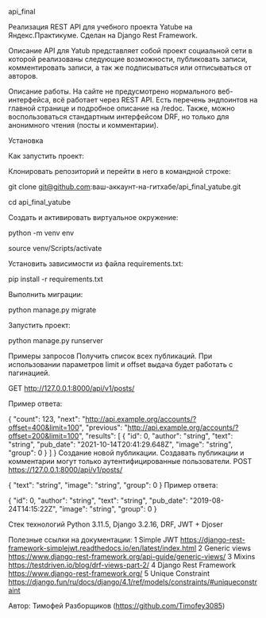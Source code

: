 api_final

Реализация REST API для учебного проекта Yatube на Яндекс.Практикуме. Сделан на Django Rest Framework.

Описание
API для Yatub представляет собой проект социальной сети в которой реализованы следующие возможности, публиковать записи, комментировать записи, а так же подписываться или отписываться от авторов.

Описание работы.
На сайте не предусмотрено нормального веб-интерфейса, всё работает через REST API. Есть перечень эндпоинтов на главной странице и подробное описание на /redoc. Также, можно воспользоваться стандартным интерфейсом DRF, но только для анонимного чтения (посты и комментарии).

Установка

Как запустить проект:

Клонировать репозиторий и перейти в него в командной строке:

git clone git@github.com:ваш-аккаунт-на-гитхабе/api_final_yatube.git

cd api_final_yatube

Cоздать и активировать виртуальное окружение:

python -m venv env

source venv/Scripts/activate

Установить зависимости из файла requirements.txt:

pip install -r requirements.txt

Выполнить миграции:

python manage.py migrate

Запустить проект:

python manage.py runserver

Примеры запросов
Получить список всех публикаций. При использовании параметров limit и offset выдача будет работать с пагинацией.

GET http://127.0.0.1:8000/api/v1/posts/

Пример ответа:

{
  "count": 123,
  "next": "http://api.example.org/accounts/?offset=400&limit=100",
  "previous": "http://api.example.org/accounts/?offset=200&limit=100",
  "results": [
    {
      "id": 0,
      "author": "string",
      "text": "string",
      "pub_date": "2021-10-14T20:41:29.648Z",
      "image": "string",
      "group": 0
    }
  ]
}
Создание новой публикации. Создавать публикации и комментарии могут только аутентифицированные пользователи.
POST https://127.0.0.1:8000/api/v1/posts/

{
"text": "string",
"image": "string",
"group": 0
}
Пример ответа:

{
"id": 0,
"author": "string",
"text": "string",
"pub_date": "2019-08-24T14:15:22Z",
"image": "string",
"group": 0
}

Стек технологий
Python 3.11.5,
Django 3.2.16,
DRF,
JWT + Djoser

Полезные ссылки на документации:
1 Simple JWT https://django-rest-framework-simplejwt.readthedocs.io/en/latest/index.html
2 Generic views https://www.django-rest-framework.org/api-guide/generic-views/
3 Mixins https://testdriven.io/blog/drf-views-part-2/
4 Django Rest Framework https://www.django-rest-framework.org/
5 Unique Constraint https://django.fun/ru/docs/django/4.1/ref/models/constraints/#uniqueconstraint


Автор: Тимофей Разборщиков (https://github.com/Timofey3085)